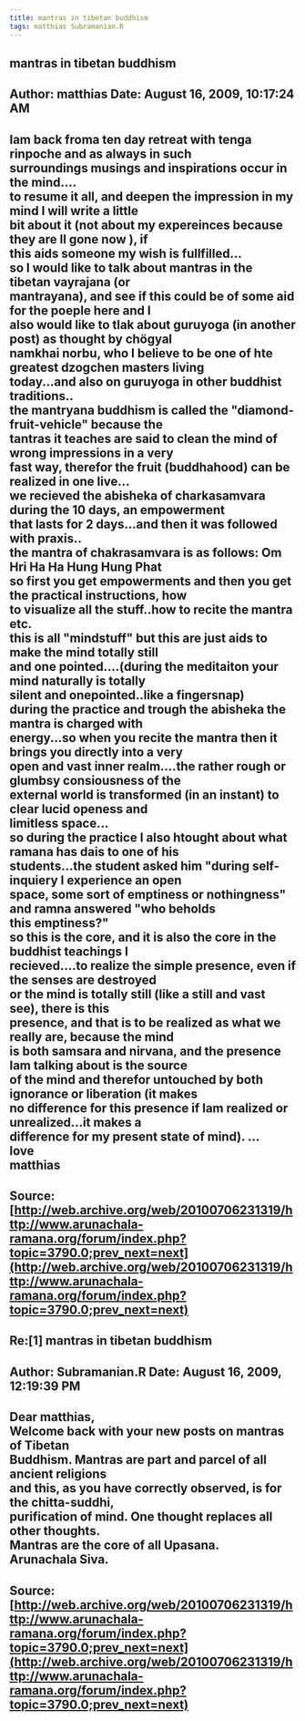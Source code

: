 ```yaml
--- 
title: mantras in tibetan buddhism   
tags: matthias Subramanian.R  
---  
```

## mantras in tibetan buddhism  
Author: matthias            Date: August 16, 2009, 10:17:24 AM  
---  
Iam back froma ten day retreat with tenga rinpoche and as always in such  
surroundings musings and inspirations occur in the mind....   
to resume it all, and deepen the impression in my mind I will write a little  
bit about it (not about my expereinces because they are ll gone now ), if  
this aids someone my wish is fullfilled...   
so I would like to talk about mantras in the tibetan vayrajana (or  
mantrayana), and see if this could be of some aid for the poeple here and I  
also would like to tlak about guruyoga (in another post) as thought by chögyal  
namkhai norbu, who I believe to be one of hte greatest dzogchen masters living  
today...and also on guruyoga in other buddhist traditions..   
the mantryana buddhism is called the "diamond-fruit-vehicle" because the  
tantras it teaches are said to clean the mind of wrong impressions in a very  
fast way, therefor the fruit (buddhahood) can be realized in one live...   
we recieved the abisheka of charkasamvara during the 10 days, an empowerment  
that lasts for 2 days...and then it was followed with praxis..   
the mantra of chakrasamvara is as follows: Om Hri Ha Ha Hung Hung Phat   
so first you get empowerments and then you get the practical instructions, how  
to visualize all the stuff..how to recite the mantra etc.   
this is all "mindstuff" but this are just aids to make the mind totally still  
and one pointed....(during the meditaiton your mind naturally is totally  
silent and onepointed..like a fingersnap)   
during the practice and trough the abisheka the mantra is charged with  
energy...so when you recite the mantra then it brings you directly into a very  
open and vast inner realm....the rather rough or glumbsy consiousness of the  
external world is transformed (in an instant) to clear lucid openess and  
limitless space...   
so during the practice I also htought about what ramana has dais to one of his  
students...the student asked him "during self-inquiery I experience an open  
space, some sort of emptiness or nothingness" and ramna answered "who beholds  
this emptiness?"   
so this is the core, and it is also the core in the buddhist teachings I  
recieved....to realize the simple presence, even if the senses are destroyed  
or the mind is totally still (like a still and vast see), there is this  
presence, and that is to be realized as what we really are, because the mind  
is both samsara and nirvana, and the presence Iam talking about is the source  
of the mind and therefor untouched by both ignorance or liberation (it makes  
no difference for this presence if Iam realized or unrealized...it makes a  
difference for my present state of mind). ...   
love   
matthias
 ---  
Source:[http://web.archive.org/web/20100706231319/http://www.arunachala-ramana.org/forum/index.php?topic=3790.0;prev_next=next](http://web.archive.org/web/20100706231319/http://www.arunachala-ramana.org/forum/index.php?topic=3790.0;prev_next=next)   
---  

## Re:[1] mantras in tibetan buddhism  
Author: Subramanian.R       Date: August 16, 2009, 12:19:39 PM  
---  
Dear matthias,   
Welcome back with your new posts on mantras of Tibetan   
Buddhism. Mantras are part and parcel of all ancient religions   
and this, as you have correctly observed, is for the chitta-suddhi,   
purification of mind. One thought replaces all other thoughts.   
Mantras are the core of all Upasana.   
Arunachala Siva.
 ---  
Source:[http://web.archive.org/web/20100706231319/http://www.arunachala-ramana.org/forum/index.php?topic=3790.0;prev_next=next](http://web.archive.org/web/20100706231319/http://www.arunachala-ramana.org/forum/index.php?topic=3790.0;prev_next=next)   
---  

